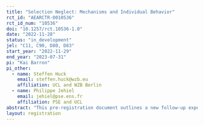 ```yaml
---
title: "Selection Neglect: Mechanisms and Individual Behavior"
rct_id: "AEARCTR-0010536"
rct_id_num: "10536"
doi: "10.1257/rct.10536-1.0"
date: "2022-11-28"
status: "in_development"
jel: "C11, C90, D80, D83"
start_year: "2022-11-29"
end_year: "2023-07-31"
pi: "Kai Barron"
pi_other:
  - name: Steffen Huck
    email: steffen.huck@wzb.eu
    affiliation: UCL and WZB Berlin
  - name: Philippe Jehiel
    email: jehiel@pse.ens.fr
    affiliation: PSE and UCL
abstract: "This pre-registration document outlines a new follow-up experiment that builds on the existing experiment already reported in Barron et al. (2019) in the working paper entitled "Everyday econometricians: Selection neglect and overoptimism when learning from others"."
layout: registration
---
```


